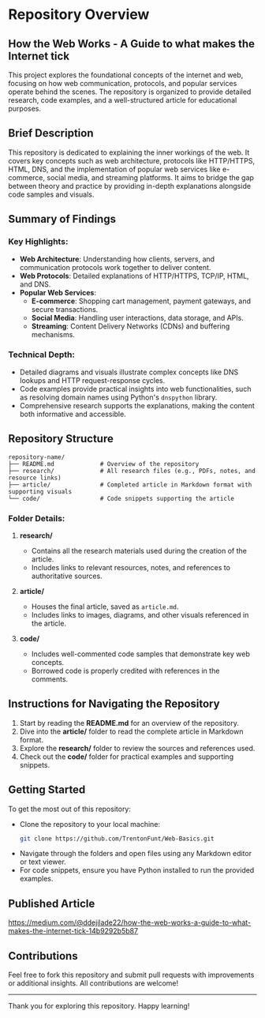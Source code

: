 # Repository Overview

## **How the Web Works - A Guide to what makes the Internet tick** 
This project explores the foundational concepts of the internet and web, focusing on how web communication, protocols, and popular services operate behind the scenes. The repository is organized to provide detailed research, code examples, and a well-structured article for educational purposes.

## Brief Description
This repository is dedicated to explaining the inner workings of the web. It covers key concepts such as web architecture, protocols like HTTP/HTTPS, HTML, DNS, and the implementation of popular web services like e-commerce, social media, and streaming platforms. It aims to bridge the gap between theory and practice by providing in-depth explanations alongside code samples and visuals.

## Summary of Findings

### Key Highlights:
- **Web Architecture**: Understanding how clients, servers, and communication protocols work together to deliver content.
- **Web Protocols**: Detailed explanations of HTTP/HTTPS, TCP/IP, HTML, and DNS.
- **Popular Web Services**:
  - **E-commerce**: Shopping cart management, payment gateways, and secure transactions.
  - **Social Media**: Handling user interactions, data storage, and APIs.
  - **Streaming**: Content Delivery Networks (CDNs) and buffering mechanisms.

### Technical Depth:
- Detailed diagrams and visuals illustrate complex concepts like DNS lookups and HTTP request-response cycles.
- Code examples provide practical insights into web functionalities, such as resolving domain names using Python's `dnspython` library.
- Comprehensive research supports the explanations, making the content both informative and accessible.

## Repository Structure

```
repository-name/
├── README.md             # Overview of the repository
├── research/             # All research files (e.g., PDFs, notes, and resource links)
├── article/              # Completed article in Markdown format with supporting visuals
└── code/                 # Code snippets supporting the article
```

### Folder Details:

1. **research/**
   - Contains all the research materials used during the creation of the article.
   - Includes links to relevant resources, notes, and references to authoritative sources.

2. **article/**
   - Houses the final article, saved as `article.md`.
   - Includes links to images, diagrams, and other visuals referenced in the article.

3. **code/**
   - Includes well-commented code samples that demonstrate key web concepts.
   - Borrowed code is properly credited with references in the comments.

## Instructions for Navigating the Repository

1. Start by reading the **README.md** for an overview of the repository.
2. Dive into the **article/** folder to read the complete article in Markdown format.
3. Explore the **research/** folder to review the sources and references used.
4. Check out the **code/** folder for practical examples and supporting snippets.

## Getting Started
To get the most out of this repository:
- Clone the repository to your local machine:
  ```bash
  git clone https://github.com/TrentonFunt/Web-Basics.git
  ```
- Navigate through the folders and open files using any Markdown editor or text viewer.
- For code snippets, ensure you have Python installed to run the provided examples.

## Published Article
https://medium.com/@ddejilade22/how-the-web-works-a-guide-to-what-makes-the-internet-tick-14b9292b5b87

## Contributions
Feel free to fork this repository and submit pull requests with improvements or additional insights. All contributions are welcome!

---

Thank you for exploring this repository. Happy learning!
